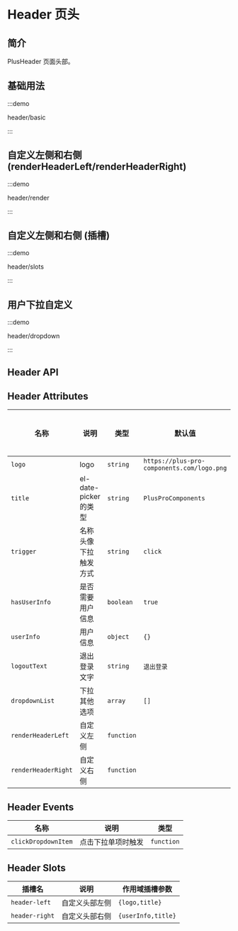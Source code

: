 # Header 页头

## 简介

PlusHeader 页面头部。

## 基础用法

:::demo

header/basic

:::

## 自定义左侧和右侧 (renderHeaderLeft/renderHeaderRight)

:::demo

header/render

:::

## 自定义左侧和右侧 (插槽)

:::demo

header/slots

:::

## 用户下拉自定义

:::demo

header/dropdown

:::

## Header API

## Header Attributes

| 名称                | 说明                  | 类型                                                                                                                          | 默认值                                     | 是否必须 |
| ------------------- | --------------------- | ----------------------------------------------------------------------------------------------------------------------------- | ------------------------------------------ | -------- |
| `logo`              | logo                  | `string`                                                                                                                      | `https://plus-pro-components.com/logo.png` | 否       |
| `title`             | el-date-picker 的类型 | `string`                                                                                                                      | `PlusProComponents`                        | 否       |
| `trigger`           | 名称头像下拉触发方式  | `string` <docs-tip content='"click"/"hover"'></docs-tip>                                                                      | `click`                                    | 否       |
| `hasUserInfo`       | 是否需要用户信息      | `boolean`                                                                                                                     | `true`                                     | 否       |
| `userInfo`          | 用户信息              | `object` <docs-tip content='{ username?: string; avatar?: string  }'></docs-tip>                                              | `{}`                                       | 否       |
| `logoutText`        | 退出登录文字          | `string`                                                                                                                      | `退出登录`                                 | 否       |
| `dropdownList`      | 下拉其他选项          | `array`<docs-tip content='{ label: string;value: string }[]'></docs-tip>                                                      | `[]`                                       | 否       |
| `renderHeaderLeft`  | 自定义左侧            | `function`<docs-tip content='(info: { logo: string;title: string}) => VNode'></docs-tip>                                      |                                            | 否       |
| `renderHeaderRight` | 自定义右侧            | `function`<docs-tip content='(info: { userinfo: { username?: string; avatar?: string  };title: string}) => VNode'></docs-tip> |                                            | 否       |

## Header Events

| 名称                | 说明               | 类型                                                      |
| ------------------- | ------------------ | --------------------------------------------------------- |
| `clickDropdownItem` | 点击下拉单项时触发 | `function` <docs-tip content='(item) => void'></docs-tip> |

## Header Slots

| 插槽名         | 说明           | 作用域插槽参数     |
| -------------- | -------------- | ------------------ |
| `header-left`  | 自定义头部左侧 | `{logo,title}`     |
| `header-right` | 自定义头部右侧 | `{userInfo,title}` |

